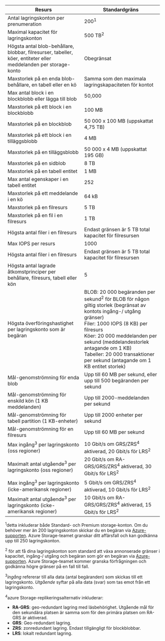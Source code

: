 | Resurs | Standardgräns |
| --- | --- |
| Antal lagringskonton per prenumeration |200<sup>1</sup> |
| Maximal kapacitet för lagringskonton |500 TB<sup>2</sup> |
| Högsta antal blob-behållare, blobbar, filresurser, tabeller, köer, entiteter eller meddelanden per storage-konto |Obegränsat |
| Maxstorlek på en enda blob-behållare, en tabell eller en kö |Samma som den maximala lagringskapaciteten för kontot |
| Max antal block i en blockblobb eller lägga till blob |50,000 |
| Maxstorlek på ett block i en blockblobb |100 MB |
| Maxstorlek på en blockblob |50 000 x 100 MB (uppskattat 4,75 TB) |
| Maxstorlek på ett block i en tilläggsblobb |4 MB |
| Maxstorlek på en tilläggsblobb |50 000 x 4 MB (uppskattat 195 GB) |
| Maxstorlek på en sidblob |8 TB |
| Maxstorlek på en tabell entitet |1 MB |
| Max antal egenskaper i en tabell entitet |252 |
| Maxstorlek på ett meddelande i en kö |64 kB |
| Maxstorlek på en filresurs |5 TB |
| Maxstorlek på en fil i en filresurs |1 TB |
| Högsta antal filer i en filresurs |Endast gränsen är 5 TB total kapacitet för filresursen |
| Max IOPS per resurs |1000 |
| Högsta antal filer i en filresurs |Endast gränsen är 5 TB total kapacitet för filresursen |
| Högsta antal lagrade åtkomstprinciper per behållare, filresurs, tabell eller kön |5 |
| Högsta överföringshastighet per lagringskonto som är begäran |BLOB: 20 000 begäranden per sekund<sup>2</sup> för BLOB för någon giltig storlek (begränsat av kontots ingång-/ utgång gränser) <br />Filer: 1000 IOPS (8 KB) per filresurs <br />Köer: 20 000 meddelanden per sekund (meddelandestorlek antagande om 1 KB)<br />Tabeller: 20 000 transaktioner per sekund (antagande om 1 KB entitet storlek) |
| Mål-genomströmning för enda blob |Upp till 60 MB per sekund, eller upp till 500 begäranden per sekund |
| Mål-genomströmning för enskild kön (1 KB meddelanden) |Upp till 2000-meddelanden per sekund |
| Mål-genomströmning för tabell partition (1 KB-enheter) |Upp till 2000 enheter per sekund |
| Mål-genomströmning för en filresurs |Upp till 60 MB per sekund |
| Max ingång<sup>3</sup> per lagringskonto (oss regioner) |10 Gbit/s om GRS/ZRS<sup>4</sup> aktiverad, 20 Gbit/s för LRS<sup>2</sup> |
| Maximalt antal utgående<sup>3</sup> per lagringskonto (oss regioner) |20 Gbit/s om RA-GRS/GRS/ZRS<sup>4</sup> aktiverad, 30 Gbit/s för LRS<sup>2</sup> |
| Max ingång<sup>3</sup> per lagringskonto (icke-amerikansk regioner) |5 Gbit/s om GRS/ZRS<sup>4</sup> aktiverad, 10 Gbit/s för LRS<sup>2</sup> |
| Maximalt antal utgående<sup>3</sup> per lagringskonto (icke-amerikansk regioner) |10 Gbit/s om RA-GRS/GRS/ZRS<sup>4</sup> aktiverad, 15 Gbit/s för LRS<sup>2</sup> |

<sup>1</sup>detta inkluderar både Standard- och Premium storage-konton. Om du behöver mer än 200 lagringskonton skickar du en begäran via [Azure-supporten](https://azure.microsoft.com/support/faq/). Azure Storage-teamet granskar ditt affärsfall och kan godkänna upp till 250 lagringskonton. 

<sup>2</sup> för att få dina lagringskonton som standard att växa annonserade gränser i kapacitet, ingång-/ utgång och begäran som gör en begäran via [Azure-supporten](https://azure.microsoft.com/support/faq/). Azure Storage-teamet kommer granska förfrågningen och godkänna högre gränser på en fall till fall.

<sup>3</sup>*ingång* refererar till alla data (antal begäranden) som skickas till ett lagringskonto. *Utgående* syftar på alla data (svar) som tas emot från ett lagringskonto.  

<sup>4</sup>azure Storage-replikeringsalternativ inkluderar:
* **RA-GRS**: geo-redundant lagring med läsbehörighet. Utgående mål för den sekundära platsen är samma som för den primära platsen om RA-GRS är aktiverad.
* **GRS**: Geo-redundant lagring. 
* **ZRS**: zonredundant lagring. Endast tillgängligt för blockblobbar. 
* **LRS**: lokalt redundant lagring. 


